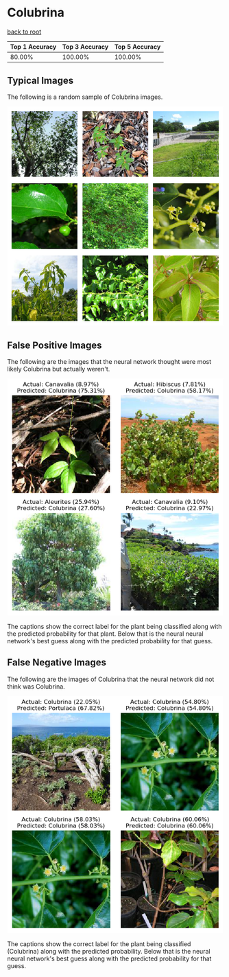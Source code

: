 
# Colubrina

[back to root](https://github.com/HACC2018/ohia.ai#results)

| Top 1 Accuracy | Top 3 Accuracy | Top 5 Accuracy | 
| --- | --- | --- |
| 80.00% | 100.00% | 100.00% | 


## Typical Images
The following is a random sample of Colubrina images.
<p align="center"> <img src="../../../figures/typical/Colubrina.png?raw=true"> </p>

## False Positive Images
The following are the images that the neural network thought were most likely Colubrina but actually weren't.  
<p align="center"> <img src="../../../figures/false_positives/Colubrina.png?raw=true"> </p>
The captions show the correct label for the plant being classified along with the predicted probability for that plant.  Below that is the neural neural network's best guess along with the predicted probability for that guess.

## False Negative Images
The following are the images of Colubrina that the neural network did not think was Colubrina.  
<p align="center"> <img src="../../../figures/false_negatives/Colubrina.png?raw=true"> </p>
The captions show the correct label for the plant being classified (Colubrina) along with the predicted probability.  Below that is the neural neural network's best guess along with the predicted probability for that guess.
